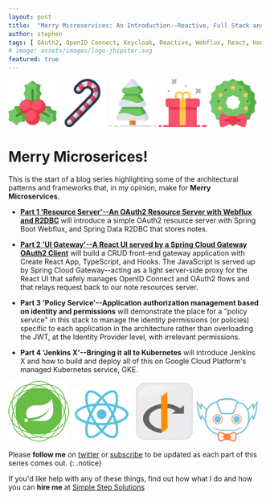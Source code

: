 ```yaml
---
layout: post
title:  "Merry Microservices: An Introduction--Reactive, Full Stack and Policy-Driven on Kubernetes"
author: stephen
tags: [ OAuth2, OpenID Connect, Keycloak, Reactive, Webflux, React, Hooks, TypeScript, Tutorial, Spring Boot, R2DBC, Spring Cloud Gateway, Microservices, Jenkins X, Kubernetes, DevOps ]
# image: assets/images/logo-jhipster.svg
featured: true
---
```


<img border="0" src="/assets/images/merry-microservices/holly-ivy.svg" width="19%"/>
<img border="0" src="/assets/images/merry-microservices/candy-cane.svg" width="19%"/>
<img border="0" src="/assets/images/merry-microservices/tree.svg" width="19%"/>
<img border="0" src="/assets/images/merry-microservices/gift.svg" width="19%"/>
<img border="0" src="/assets/images/merry-microservices/wreath.svg" width="19%"/>

# Merry Microserices!

This is the start of a blog series highlighting some of the architectural patterns and frameworks that, in my opinion, make for **Merry Microservices**. 

<!-- On the backend, we'll be using Spring Boot, Spring Webflux, Spring Cloud Gateway, R2DBC, Spring Security 5.2's OAuth2 Client and Resource Server support, Keycloak, OpenID Connect and OAuth2.

On the front-end, we'll creating a CRUD UI with Create React App, TypeScript and Hooks but leveraging the session from a thin server-side Spring Cloud Gateway proxy.

We'll be introducing a "policy service" application that manages authorizations for specific applications based on user identity and the permissions they are granted on the "policy service". -->

* [**Part 1 'Resource Server'--An OAuth2 Resource Server with Webflux and R2DBC**](/blog/2019/12/17/merry-microservices-part1-resource-server) will introduce a simple OAuth2 resource server with Spring Boot Webflux, and Spring Data R2DBC that stores notes.

* [**Part 2 'UI Gateway'--A React UI served by a Spring Cloud Gateway OAuth2 Client**](/blog/2019/12/17/merry-microservices-part2-ui-gateway) will build a CRUD front-end gateway application with Create React App, TypeScript, and Hooks. The JavaScript is served up by Spring Cloud Gateway--acting as a light server-side proxy for the React UI that safely manages OpenID Connect and OAuth2 flows and that relays request back to our note resources server.

<!-- * [**Part 3 'Policy Service'--Application authorization management based on identity and permissions**](/blog/2019/12/17/merry-microservices-part3-policy-service)  -->
* **Part 3 'Policy Service'--Application authorization management based on identity and permissions** will demonstrate the place for a "policy service" in this stack to manage the identity permissions (or policies) specific to each application in the architecture rather than overloading the JWT, at the Identity Provider level, with irrelevant permissions.

<!-- * [**Part 4 'Jenkins X'--Bringing it all to Kubernetes**](/blog/2019/12/17/merry-microservices-part4-jenkins-x)  -->
* **Part 4 'Jenkins X'--Bringing it all to Kubernetes** will introduce Jenkins X and how to build and deploy all of this on Google Cloud Platform's managed Kubernetes service, GKE.

<img src="/assets/images/spring-framework.svg" alt="Spring Framework" width="24%"/>
<img src="/assets/images/react.svg" alt="React" width="24%"/>
<img src="/assets/images/openid.svg" alt="OpenID" width="24%"/>
<img src="/assets/images/jenkins-x.svg" alt="Jenkins X" width="24%"/>

Please **follow me** on [twitter](https://twitter.com/doxsees) or [subscribe](/atom.xml) to be updated as each part of this series comes out. 
{: .notice}

If you'd like help with any of these things, find out how what I do and how you can **hire me** at [Simple Step Solutions](https://simplestep.ca)